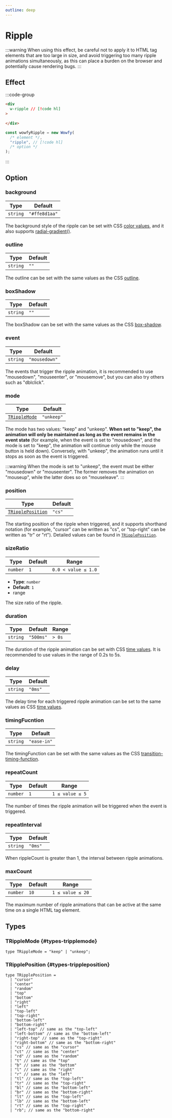 ```yaml
---
outline: deep
---
```


# Ripple

:::warning
When using this effect, be careful not to apply it to HTML tag elements that are too large in size, and avoid triggering too many ripple animations simultaneously, as this can place a burden on the browser and potentially cause rendering bugs.
:::

## Effect

:::code-group
```html [HTML tag attribute]
<div
  w-ripple // [!code hl]
>
  
</div>
```

```js [Class parameter]
const wowfyRipple = new Wowfy(
  /* element */,
  "ripple", // [!code hl]
  /* option */
);
```
:::

## Option

### background

| Type     | Default       |
| -------- | ------------- |
| `string` | `"#ffe8d1aa"` |

The background style of the ripple can be set with CSS [color values](https://developer.mozilla.org/en-US/docs/Web/CSS/color_value), and it also supports [radial-gradient()](https://developer.mozilla.org/en-US/docs/Web/CSS/gradient/radial-gradient).

### outline
| Type     | Default |
| -------- | ------- |
| `string` | `""`    |

The outline can be set with the same values as the CSS [outline](https://developer.mozilla.org/en-US/docs/Web/CSS/outline).

### boxShadow
| Type     | Default |
| -------- | ------- |
| `string` | `""`    |

The boxShadow can be set with the same values as the CSS [box-shadow](https://developer.mozilla.org/zh-TW/docs/Web/CSS/box-shadow).

### event

| Type     | Default       |
| -------- | ------------- |
| `string` | `"mousedown"` |

The events that trigger the ripple animation, it is recommended to use "mousedown", "mouseenter", or "mousemove", but you can also try others such as "dblclick".

### mode

| Type     | Default |
| -------- | ------- |
| [`TRippleMode`](ripple.md#types-tripplemode) | `"unkeep"` |

The mode has two values: "keep" and "unkeep". **When set to "keep", the animation will only be maintained as long as the event remains in the event state** (for example, when the event is set to "mousedown", and the mode is set to "keep", the animation will continue only while the mouse button is held down). Conversely, with "unkeep", the animation runs until it stops as soon as the event is triggered.

:::warning
When the mode is set to "unkeep", the event must be either "mousedown" or "mouseenter". The former removes the animation on "mouseup", while the latter does so on "mouseleave".
:::

### position

| Type     | Default |
| -------- | ------- |
| [`TRipplePosition`](ripple.md#types-trippleposition) | `"cs"` |

The starting position of the ripple when triggered, and it supports shorthand notation (for example, "cursor" can be written as "cs", or "top-right" can be written as "tr" or "rt"). Detailed values can be found in [`TRipplePosition`](ripple.md#types-trippleposition).

### sizeRatio

| Type     | Default | Range  |
| -------- | ------- | ------ |
| `number` | `1`     | `0.0 < value ≤ 1.0` |

- **Type**: `number`
- **Default**: `1`
- range

The size ratio of the ripple.

### duration

| Type     | Default   | Range  |
| -------- | --------- | ------ |
| `string` | `"500ms"` | `> 0s` |

The duration of the ripple animation can be set with CSS [time values](https://developer.mozilla.org/en-US/docs/Web/CSS/time).
It is recommended to use values in the range of 0.2s to 5s.

### delay

| Type     | Default |
| -------- | ------- |
| `string` | `"0ms"` |

The delay time for each triggered ripple animation can be set to the same values as CSS [time values](https://developer.mozilla.org/en-US/docs/Web/CSS/time).

### timingFucntion

| Type     | Default     |
| -------- | ----------- |
| `string` | `"ease-in"` |

The timingFunction can be set with the same values as the CSS [transition-timing-function](https://developer.mozilla.org/en-US/docs/Web/CSS/transition-timing-function).

### repeatCount
| Type     | Default | Range  |
| -------- | ------- | ------ |
| `number` | `1`     | `1 ≤ value ≤ 5` |

The number of times the ripple animation will be triggered when the event is triggered.

### repeatInterval
| Type     | Default |
| -------- | ------- |
| `string` | `"0ms"` |

When rippleCount is greater than 1, the interval between ripple animations.

### maxCount
| Type     | Default | Range  |
| -------- | ------- | ------ |
| `number` | `10`    | `1 ≤ value ≤ 20` |

The maximum number of ripple animations that can be active at the same time on a single HTML tag element.

## Types

### TRippleMode {#types-tripplemode}
```ts:line-numbers
type TRippleMode = "keep" | "unkeep";
```

### TRipplePosition {#types-trippleposition}
```ts:line-numbers
type TRipplePosition =
  | "cursor"
  | "center"
  | "random"
  | "top"
  | "bottom"
  | "right"
  | "left"
  | "top-left"
  | "top-right"
  | "bottom-left"
  | "bottom-right"
  | "left-top" // same as the "top-left"
  | "left-bottom" // same as the "bottom-left"
  | "right-top" // same as the "top-right"
  | "right-bottom" // same as the "bottom-right"
  | "cs" // same as the "cursor"
  | "ct" // same as the "center"
  | "rd" // same as the "random"
  | "t" // same as the "top"
  | "b" // same as the "bottom"
  | "l" // same as the "right"
  | "r" // same as the "left"
  | "tl" // same as the "top-left"
  | "tr" // same as the "top-right"
  | "bl" // same as the "bottom-left"
  | "br" // same as the "bottom-right"
  | "lt" // same as the "top-left"
  | "lb" // same as the "bottom-left"
  | "rt" // same as the "top-right"
  | "rb"; // same as the "bottom-right"
```